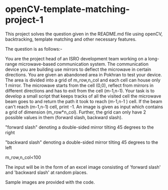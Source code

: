 # openCV-template-matching-project-1
This project solves the question given in the README.md file using openCV, backtracking, template matching and other necessary features.

The question is as follows:-

You are the project head of an ISRO development team working on a long-range microwave-based communication system. The communication device you are building use mirrors to deflect the microwave in certain directions. You are given an abandoned area in Pokhran to test your device. The area is divided into a grid of m_row,n_col and each cell can house only 1 mirror. The microwave starts from the cell (0,0), reflect from mirrors in different directions and has to exit from the cell (m-1,n-1).  Your task is to develop a small script that keeps tracks of all the visited cell the microwave beam goes to and return the path it took to reach (m-1,n-1 ) cell. If the beam can't reach (m-1,n-1) cell, print -1. An image is given as input which contains a grid of dimension  (m_row*n_col). Further, the grid can only have 2 possible values in them  (forward slash, backward slash). 

"forward slash" denoting a double-sided mirror tilting 45 degrees to the right 

"backward slash" denoting a double-sided mirror tilting 45 degrees to the left

m_row,n_col<100

The input will be in the form of an excel image consisting of 'forward slash' and 'backward slash' at random places.

Sample images are provided with the code.
